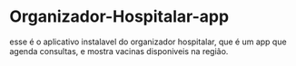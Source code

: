 # Organizador-Hospitalar-app
 esse é o aplicativo instalavel do organizador hospitalar, que é um app que agenda consultas, e mostra vacinas disponiveis na região.
